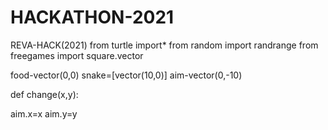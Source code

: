 # HACKATHON-2021
REVA-HACK(2021)
from turtle import*
from random import randrange from freegames import square.vector

food-vector(0,0) snake=[vector(10,0)] aim-vector(0,-10)

def change(x,y):

aim.x=x aim.y=y
